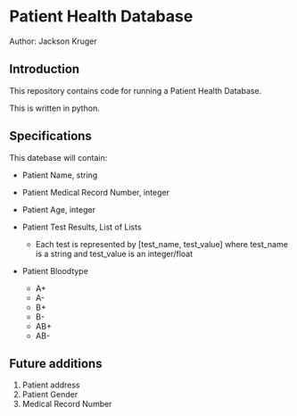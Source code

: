 # Patient Health Database

Author: Jackson Kruger

## Introduction
This repository contains code for running a Patient Health Database.

This is written in python.

## Specifications
This datebase will contain:
* Patient Name, string
* Patient Medical Record Number, integer
* Patient Age, integer
* Patient Test Results, List of Lists
  - Each test is represented by [test_name, test_value]
  where test_name is a string and test_value is an integer/float



* Patient Bloodtype
	- A+
	- A-
	- B+
	- B-
	- AB+
	- AB-

## Future additions
1. Patient address
1. Patient Gender
1. Medical Record Number
